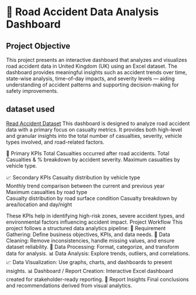 # 🚧 Road Accident Data Analysis Dashboard

## Project Objective
This project presents an interactive dashboard that analyzes and visualizes road accident data in United Kingdom (UK) using an Excel dataset. The dashboard provides meaningful insights such as accident trends over time, state-wise analysis, time-of-day impacts, and severity levels — aiding understanding of accident patterns and supporting decision-making for safety improvements.
## dataset used
<a href="https://docs.google.com/spreadsheets/d/1e_71adbKmc_AxZs91KRj3eqEhTT6ULnZ/edit?usp=drive_web&ouid=109722722815037524204&rtpof=true">Read Accident Dataset</a>
This dashboard is designed to analyze road accident data with a primary focus on casualty metrics. It provides both high-level and granular insights into the total number of casualties, severity, vehicle types involved, and road-related factors.

🎯 Primary KPIs
Total Casualties occurred after road accidents.
Total Casualties & % breakdown by accident severity.
Maximum casualties by vehicle type.

📈 Secondary KPIs
Casualty distribution by vehicle type		  
Monthly trend comparison between the current and previous year    
Maximum casualties by road type   
Casualty distribution by road surface condition 
Casualty breakdown by area/location and day/night

These KPIs help in identifying high-risk zones, severe accident types, and environmental factors influencing accident impact.
Project Workflow
This project follows a structured data analytics pipeline:
📝 Requirement Gathering:  Define business objectives, KPIs, and data needs.
🧹 Data Cleaning: Remove inconsistencies, handle missing values, and ensure dataset reliability.
🔄 Data Processing: Format, categorize, and transform data for analysis.
📊 Data Analysis: Explore trends, outliers, and correlations.
📈 Data Visualization: Use graphs, charts, and dashboards to present insights.
📊 Dashboard / Report Creation: Interactive Excel dashboard created for stakeholder-ready reporting.
🧠 Report Insights
Final conclusions and recommendations derived from visual analytics.


